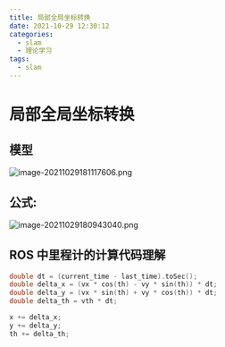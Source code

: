```yaml
---
title: 局部全局坐标转换
date: 2021-10-29 12:30:12
categories:
  - slam
  - 理论学习
tags:
  - slam
---
```


# 局部全局坐标转换

## 模型

![image-20211029181117606.png](https://i.loli.net/2021/10/29/QfTymrLqs7AG6a2.png)

## 公式:

![image-20211029180943040.png](https://i.loli.net/2021/10/29/7ht1yaPc3E26zBF.png)



## ROS 中里程计的计算代码理解

```c++
double dt = (current_time - last_time).toSec();
double delta_x = (vx * cos(th) - vy * sin(th)) * dt;
double delta_y = (vx * sin(th) + vy * cos(th)) * dt;
double delta_th = vth * dt;

x += delta_x;
y += delta_y;
th += delta_th;
```

